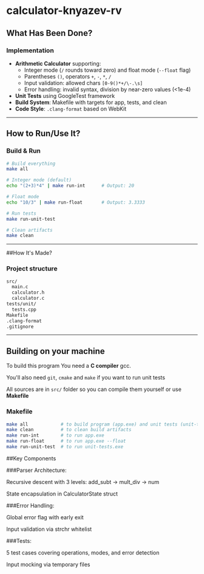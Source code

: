 # calculator-knyazev-rv

## What Has Been Done?
### Implementation
- **Arithmetic Calculator** supporting:
  - Integer mode (`/` rounds toward zero) and float mode (`--float` flag)
  - Parentheses `()`, operators `+`, `-`, `*`, `/`
  - Input validation: allowed chars `[0-9()*+/\-.\s]`
  - Error handling: invalid syntax, division by near-zero values (<1e-4)
- **Unit Tests** using GoogleTest framework
- **Build System**: Makefile with targets for app, tests, and clean
- **Code Style**: `.clang-format` based on WebKit

---

## How to Run/Use It?
### Build & Run
```bash
# Build everything
make all

# Integer mode (default)
echo "(2+3)*4" | make run-int      # Output: 20

# Float mode
echo "10/3" | make run-float       # Output: 3.3333

# Run tests
make run-unit-test

# Clean artifacts
make clean
```
---

##How It's Made?
### Project structure
```bash
src/
  main.c          
  calculator.h    
  calculator.c    
tests/unit/
  tests.cpp       
Makefile          
.clang-format
.gitignore
```
---

## Building on your machine

To build this program You need a **C compiler** gcc.  


You'll also need `git`, `cmake` and `make` if you want to run unit tests

All sources are in `src/` folder so you can compile them yourself or use **Makefile**

### Makefile
```bash
make all            # to build program (app.exe) and unit tests (unit-tests.exe)
make clean          # to clean build artifacts
make run-int        # to run app.exe
make run-float      # to run app.exe --float
make run-unit-test  # to run unit-tests.exe
```

##Key Components

###Parser Architecture:

Recursive descent with 3 levels: add_subt → mult_div → num

State encapsulation in CalculatorState struct

###Error Handling:

Global error flag with early exit

Input validation via strchr whitelist

###Tests:

5 test cases covering operations, modes, and error detection

Input mocking via temporary files

